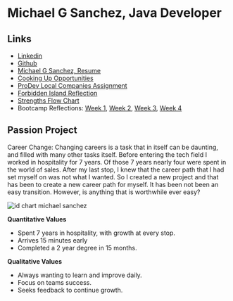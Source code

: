 # Michael G Sanchez, Java Developer

## Links
* [Linkedin](https://www.linkedin.com/in/michaelgregorysanchez/)
* [Github](https://github.com/michaelgsanchez)
* [Michael G Sanchez, Resume](https://github.com/MichaelGSanchez/MichaelGSanchez.github.io/files/2979703/Michael.G.Sanchez.Resume.pdf)
* [Cooking Up Opportunities](https://user-images.githubusercontent.com/44585394/52636918-14742a80-2e8b-11e9-85e6-bf4e95e4480b.png)
* [ProDev Local Companies Assignment](https://github.com/MichaelGSanchez/MichaelGSanchez.github.io/files/2856080/ProDev.Persusaion.Assisgnment.pdf)
* [Forbidden Island Reflection](https://github.com/MichaelGSanchez/MichaelGSanchez.github.io/files/2862086/Forbidden.Island.Reflection.pdf)
* [Strengths Flow Chart](https://www.draw.io/?lightbox=1&highlight=0000FF&edit=_blank&layers=1&nav=1#G1QK5Dz2OpP9UWXIgYIrNG3LzYWXuNLdVr)
* Bootcamp Reflections: [Week 1](https://docs.google.com/document/d/1IXQBUGXlFVFZx00HsOitkYYiDqj5zALUGs2yI932UG8/edit?usp=sharing), [Week 2](https://docs.google.com/document/d/1ekO82qfp4CvpVJ2w06ca5QL9meitt8L4ehHsf0onGss/edit?usp=sharing), [Week 3](https://docs.google.com/document/d/1HSVZHoVXbLY1MEjgdyXJ99IYsLjkuRGYp_5vDrRphpQ/edit?usp=sharing), [Week 4](https://docs.google.com/document/d/1HSVZHoVXbLY1MEjgdyXJ99IYsLjkuRGYp_5vDrRphpQ/edit?usp=sharing)


## Passion Project

Career Change:
Changing careers is a task that in itself can be daunting, and filled with many other tasks itself. 
Before entering the tech field I worked in hospitality for 7 years.  Of those 7 years nearly four were spent in the world of sales. 
After my last stop, I knew that the career path that I had set myself on was not what I wanted. 
So I created a new project and that has been to create a new career path for myself. It has been not been
an easy transition.  However, is anything that is worthwhile ever easy? 

![id chart michael sanchez](https://user-images.githubusercontent.com/44585394/52277398-e4200f80-2911-11e9-9d2c-0012c6b44428.png)


**Quantitative Values**

* Spent 7 years in hospitality, with growth at every stop. 
* Arrives 15 minutes early
* Completed a 2 year degree in 15 months.

**Qualitative Values**

* Always wanting to learn and improve daily.
* Focus on teams success.
* Seeks feedback to continue growth.
